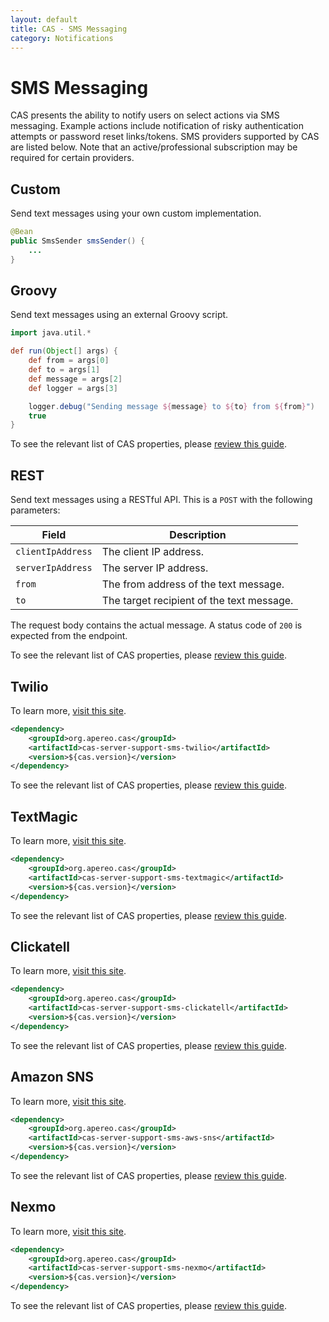 ```yaml
---
layout: default
title: CAS - SMS Messaging
category: Notifications
---
```


# SMS Messaging

CAS presents the ability to notify users on select actions via SMS messaging. Example actions include notification of risky authentication attempts
or password reset links/tokens. SMS providers supported by CAS are listed below. Note that an active/professional subscription may be required for certain
providers.

## Custom

Send text messages using your own custom implementation.

```java
@Bean
public SmsSender smsSender() {
    ...
}    
```     

## Groovy

Send text messages using an external Groovy script.

```groovy
import java.util.*

def run(Object[] args) {
    def from = args[0]
    def to = args[1]
    def message = args[2]
    def logger = args[3]

    logger.debug("Sending message ${message} to ${to} from ${from}")
    true
}
```

To see the relevant list of CAS properties, please [review this guide](../configuration/Configuration-Properties.html#groovy).

## REST
  
  Send text messages using a RESTful API. This is a `POST` with the following parameters:
            
| Field               | Description
|---------------------|---------------------------------------------------
| `clientIpAddress`   | The client IP address.
| `serverIpAddress`   | The server IP address.
| `from`              | The from address of the text message.
| `to`                | The target recipient of the text message.

The request body contains the actual message. A status code of `200` is expected from the endpoint.

To see the relevant list of CAS properties, please [review this guide](../configuration/Configuration-Properties.html#rest-2).

## Twilio

To learn more, [visit this site](https://www.twilio.com/).

```xml
<dependency>
    <groupId>org.apereo.cas</groupId>
    <artifactId>cas-server-support-sms-twilio</artifactId>
    <version>${cas.version}</version>
</dependency>
```

To see the relevant list of CAS properties, please [review this guide](../configuration/Configuration-Properties.html#twilio).

## TextMagic

To learn more, [visit this site](https://www.textmagic.com/).

```xml
<dependency>
    <groupId>org.apereo.cas</groupId>
    <artifactId>cas-server-support-sms-textmagic</artifactId>
    <version>${cas.version}</version>
</dependency>
```

To see the relevant list of CAS properties, please [review this guide](../configuration/Configuration-Properties.html#textmagic).

## Clickatell

To learn more, [visit this site](http://www.clickatell.com/).

```xml
<dependency>
    <groupId>org.apereo.cas</groupId>
    <artifactId>cas-server-support-sms-clickatell</artifactId>
    <version>${cas.version}</version>
</dependency>
```

To see the relevant list of CAS properties, please [review this guide](../configuration/Configuration-Properties.html#clickatell).

## Amazon SNS

To learn more, [visit this site](https://docs.aws.amazon.com/sns).

```xml
<dependency>
    <groupId>org.apereo.cas</groupId>
    <artifactId>cas-server-support-sms-aws-sns</artifactId>
    <version>${cas.version}</version>
</dependency>
```

To see the relevant list of CAS properties, please [review this guide](../configuration/Configuration-Properties.html#amazon-sns).

## Nexmo

To learn more, [visit this site](https://dashboard.nexmo.com/).

```xml
<dependency>
    <groupId>org.apereo.cas</groupId>
    <artifactId>cas-server-support-sms-nexmo</artifactId>
    <version>${cas.version}</version>
</dependency>
```

To see the relevant list of CAS properties, please [review this guide](../configuration/Configuration-Properties.html#nexmo).
